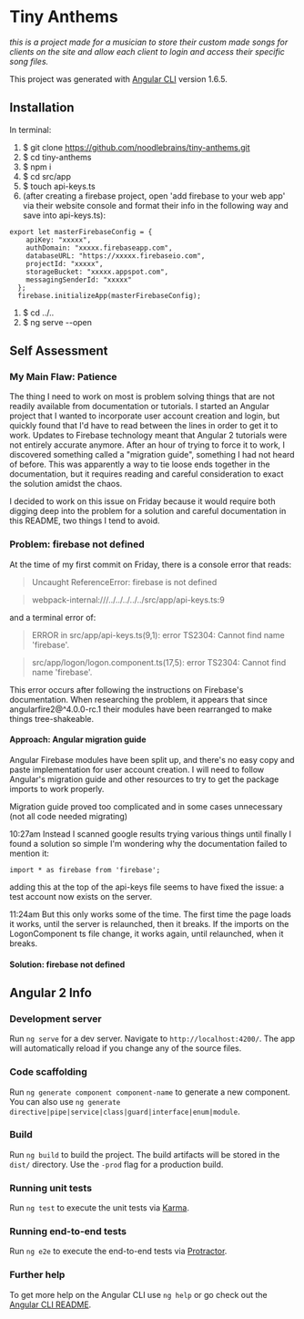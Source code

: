 # Tiny Anthems
_this is a project made for a musician to store their custom made songs for clients on the site and allow each client to login and access their specific song files._

This project was generated with [Angular CLI](https://github.com/angular/angular-cli) version 1.6.5.

## Installation
In terminal:

1. $ git clone https://github.com/noodlebrains/tiny-anthems.git
1. $ cd tiny-anthems
1. $ npm i
1. $ cd src/app
1. $ touch api-keys.ts
1. (after creating a firebase project, open 'add firebase to your web app' via their website console and format their info in the following way and save into api-keys.ts):
```
export let masterFirebaseConfig = {
    apiKey: "xxxxx",
    authDomain: "xxxxx.firebaseapp.com",
    databaseURL: "https://xxxxx.firebaseio.com",
    projectId: "xxxxx",
    storageBucket: "xxxxx.appspot.com",
    messagingSenderId: "xxxxx"
  };
  firebase.initializeApp(masterFirebaseConfig);
  ```
1. $ cd ../..
1. $ ng serve --open

## Self Assessment

### My Main Flaw: Patience

The thing I need to work on most is problem solving things that are not readily available from documentation or tutorials. I started an Angular project that I wanted to incorporate user account creation and login, but quickly found that I'd have to read between the lines in order to get it to work. Updates to Firebase technology meant that Angular 2 tutorials were not entirely accurate anymore. After an hour of trying to force it to work, I discovered something called a "migration guide", something I had not heard of before. This was apparently a way to tie loose ends together in the documentation, but it requires reading and careful consideration to exact the solution amidst the chaos.

I decided to work on this issue on Friday because it would require both digging deep into the problem for a solution and careful documentation in this README, two things I tend to avoid.

### Problem: firebase not defined

At the time of my first commit on Friday, there is a console error that reads:

> Uncaught ReferenceError: firebase is not defined

> webpack-internal:///../../../../../src/app/api-keys.ts:9

and a terminal error of:

> ERROR in src/app/api-keys.ts(9,1): error TS2304: Cannot find name 'firebase'.

> src/app/logon/logon.component.ts(17,5): error TS2304: Cannot find name 'firebase'.


This error occurs after following the instructions on Firebase's documentation. When researching the problem, it appears that since angularfire2@^4.0.0-rc.1 their modules have been rearranged to make things tree-shakeable.

#### Approach: Angular migration guide

Angular Firebase modules have been split up, and there's no easy copy and paste implementation for user account creation. I will need to follow Angular's migration guide and other resources to try to get the package imports to work properly.

Migration guide proved too complicated and in some cases unnecessary (not all code needed migrating)

10:27am
Instead I scanned google results trying various things until finally I found a solution so simple I'm wondering why the documentation failed to mention it:
```
import * as firebase from 'firebase';
```
adding this at the top of the api-keys file seems to have fixed the issue: a test account now exists on the server.

11:24am
But this only works some of the time. The first time the page loads it works, until the server is relaunched, then it breaks. If the imports on the LogonComponent ts file change, it works again, until relaunched, when it breaks.


#### Solution: firebase not defined

## Angular 2 Info

### Development server

Run `ng serve` for a dev server. Navigate to `http://localhost:4200/`. The app will automatically reload if you change any of the source files.

### Code scaffolding

Run `ng generate component component-name` to generate a new component. You can also use `ng generate directive|pipe|service|class|guard|interface|enum|module`.

### Build

Run `ng build` to build the project. The build artifacts will be stored in the `dist/` directory. Use the `-prod` flag for a production build.

### Running unit tests

Run `ng test` to execute the unit tests via [Karma](https://karma-runner.github.io).

### Running end-to-end tests

Run `ng e2e` to execute the end-to-end tests via [Protractor](http://www.protractortest.org/).

### Further help

To get more help on the Angular CLI use `ng help` or go check out the [Angular CLI README](https://github.com/angular/angular-cli/blob/master/README.md).
